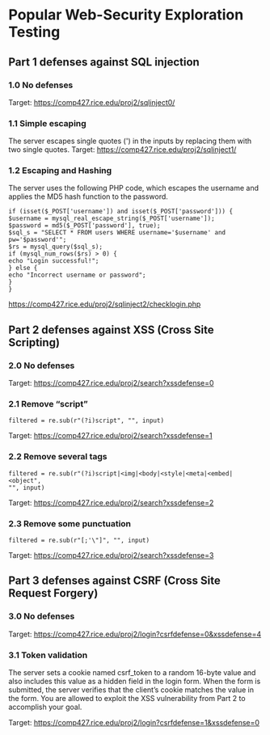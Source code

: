 # Popular Web-Security Exploration Testing

## Part 1 defenses against SQL injection
### 1.0 No defenses
Target: https://comp427.rice.edu/proj2/sqlinject0/

### 1.1 Simple escaping
The server escapes single quotes (') in the inputs by replacing them with two single quotes.
Target: https://comp427.rice.edu/proj2/sqlinject1/

### 1.2 Escaping and Hashing
The server uses the following PHP code, which escapes the username and applies the MD5
hash function to the password.
```
if (isset($_POST['username']) and isset($_POST['password'])) {
$username = mysql_real_escape_string($_POST['username']);
$password = md5($_POST['password'], true);
$sql_s = "SELECT * FROM users WHERE username='$username' and pw='$password'";
$rs = mysql_query($sql_s);
if (mysql_num_rows($rs) > 0) {
echo "Login successful!";
} else {
echo "Incorrect username or password";
}
}
```
https://comp427.rice.edu/proj2/sqlinject2/checklogin.php

## Part 2 defenses against XSS (Cross Site Scripting)
### 2.0 No defenses
Target: https://comp427.rice.edu/proj2/search?xssdefense=0

### 2.1 Remove “script”
```
filtered = re.sub(r"(?i)script", "", input) 
```
Target: https://comp427.rice.edu/proj2/search?xssdefense=1

### 2.2 Remove several tags
```
filtered = re.sub(r"(?i)script|<img|<body|<style|<meta|<embed|<object",
"", input)
```
Target: https://comp427.rice.edu/proj2/search?xssdefense=2

### 2.3 Remove some punctuation
```
filtered = re.sub(r"[;'\"]", "", input)
```
Target: https://comp427.rice.edu/proj2/search?xssdefense=3

## Part 3 defenses against CSRF (Cross Site Request Forgery)
### 3.0 No defenses
Target: https://comp427.rice.edu/proj2/login?csrfdefense=0&xssdefense=4
### 3.1 Token validation
The server sets a cookie named csrf_token to a random 16-byte value and also includes
this value as a hidden field in the login form. When the form is submitted, the server verifies
that the client’s cookie matches the value in the form. You are allowed to exploit the XSS
vulnerability from Part 2 to accomplish your goal.

Target: https://comp427.rice.edu/proj2/login?csrfdefense=1&xssdefense=0
